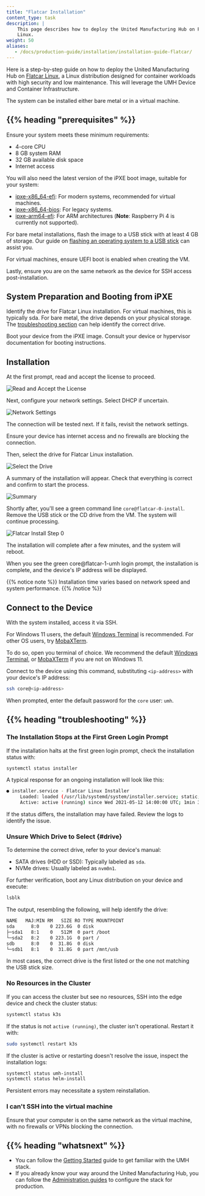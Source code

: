 ```yaml
---
title: "Flatcar Installation"
content_type: task
description: |
    This page describes how to deploy the United Manufacturing Hub on Flatcar
    Linux.
weight: 50
aliases:
   - /docs/production-guide/installation/installation-guide-flatcar/
---
```


<!-- overview -->

Here is a step-by-step guide on how to deploy the United Manufacturing Hub on
[Flatcar Linux](https://www.flatcar.org/), a Linux distribution designed for
container workloads with high security and low maintenance. This will leverage
the UMH Device and Container Infrastructure.

The system can be installed either bare metal or in a virtual machine.

## {{% heading "prerequisites" %}}

Ensure your system meets these minimum requirements:

- 4-core CPU
- 8 GB system RAM
- 32 GB available disk space
- Internet access

You will also need the latest version of the iPXE boot image, suitable for your
system:

- [ipxe-x86_64-efi](https://github.com/united-manufacturing-hub/ipxe/releases/latest/download/ipxe-x86_64-efi.usb):
  For modern systems, recommended for virtual machines.
- [ipxe-x86_64-bios](https://github.com/united-manufacturing-hub/ipxe/releases/latest/download/ipxe-x86_64-bios.usb):
  For legacy systems.
- [ipxe-arm64-efi](https://github.com/united-manufacturing-hub/ipxe/releases/latest/download/ipxe-arm64-efi.usb):
  For ARM architectures (**Note**: Raspberry Pi 4 is currently not supported).

For bare metal installations, flash the image to a USB stick with at least 4 GB
of storage. Our guide on
[flashing an operating system to a USB stick](https://learn.umh.app/course/flashing-an-operating-system-onto-a-usb-stick/)
can assist you.

For virtual machines, ensure UEFI boot is enabled when creating the VM.

Lastly, ensure you are on the same network as the device for SSH access post-installation.

<!-- steps -->

## System Preparation and Booting from iPXE

Identify the drive for Flatcar Linux installation. For virtual machines, this is
typically sda. For bare metal, the drive depends on your physical storage. The
[troubleshooting section](#drive) can help identify the correct drive.

Boot your device from the iPXE image. Consult your device or hypervisor
documentation for booting instructions.

## Installation

At the first prompt, read and accept the license to proceed.

![Read and Accept the License](/images/production-guide/flatcar-installation/flatcar1.png)

Next, configure your network settings. Select DHCP if uncertain.

![Network Settings](/images/production-guide/flatcar-installation/flatcar2.png)

The connection will be tested next. If it fails, revisit the network settings.

Ensure your device has internet access and no firewalls are blocking the connection.

Then, select the drive for Flatcar Linux installation.

![Select the Drive](/images/production-guide/flatcar-installation/flatcar5.png)

A summary of the installation will appear. Check that everything is correct and
confirm to start the process.

![Summary](/images/production-guide/flatcar-installation/flatcar6.png)

Shortly after, you'll see a green command line `core@flatcar-0-install`. Remove
the USB stick or the CD drive from the VM. The system will continue processing.

![Flatcar Install Step 0](/images/production-guide/flatcar-installation/flatcar9.png?width=75%)

The installation will complete after a few minutes, and the system will reboot.

When you see the green core@flatcar-1-umh login prompt, the installation is
complete, and the device's IP address will be displayed.

{{% notice note %}}
Installation time varies based on network speed and system performance.
{{% /notice %}}

## Connect to the Device

With the system installed, access it via SSH.

For Windows 11 users, the default
[Windows Terminal](https://learn.microsoft.com/en-us/windows/terminal/install)
is recommended. For other OS users, try [MobaXTerm](https://mobaxterm.mobatek.net/).

To do so, open you terminal of choice. We recommend the default
[Windows Terminal](https://learn.microsoft.com/en-us/windows/terminal/install),
or [MobaXTerm](https://mobaxterm.mobatek.net/) if you are not on Windows 11.

Connect to the device using this command, substituting `<ip-address>` with your
device's IP address:

```bash
ssh core@<ip-address>
```

When prompted, enter the default password for the `core` user: `umh`.

<!-- Optional section, but recommended; write the problem/question in H3 -->
## {{% heading "troubleshooting" %}}

### The Installation Stops at the First Green Login Prompt

If the installation halts at the first green login prompt, check the installation
status with:

```bash
systemctl status installer
```

A typical response for an ongoing installation will look like this:

```bash
● installer.service - Flatcar Linux Installer
     Loaded: loaded (/usr/lib/systemd/system/installer.service; static; vendor preset: enabled)
     Active: active (running) since Wed 2021-05-12 14:00:00 UTC; 1min 30s ago
```

If the status differs, the installation may have failed. Review the logs to
identify the issue.

### Unsure Which Drive to Select {#drive}

To determine the correct drive, refer to your device's manual:

- SATA drives (HDD or SSD): Typically labeled as `sda`.
- NVMe drives: Usually labeled as `nvm0n1`.

For further verification, boot any Linux distribution on your device and execute:

```bash
lsblk
```

The output, resembling the following, will help identify the drive:

```bash
NAME   MAJ:MIN RM   SIZE RO TYPE MOUNTPOINT
sda      8:0    0 223.6G  0 disk
├─sda1   8:1    0   512M  0 part /boot
└─sda2   8:2    0 223.1G  0 part /
sdb      8:0    0  31.8G  0 disk
└─sdb1   8:1    0  31.8G  0 part /mnt/usb
```

In most cases, the correct drive is the first listed or the one not matching the
USB stick size.

### No Resources in the Cluster

If you can access the cluster but see no resources, SSH into the edge device and
check the cluster status:

```bash
systemctl status k3s
```

If the status is not `active (running)`, the cluster isn't operational. Restart it with:

```bash
sudo systemctl restart k3s
```

If the cluster is active or restarting doesn't resolve the issue, inspect the
installation logs:

```bash
systemctl status umh-install
systemctl status helm-install
```

Persistent errors may necessitate a system reinstallation.

### I can't SSH into the virtual machine

Ensure that your computer is on the same network as the virtual machine, with no
firewalls or VPNs blocking the connection.

<!-- Optional section; add links to information related to this topic. -->
## {{% heading "whatsnext" %}}

- You can follow the [Getting Started](https://learn.umh.app/getstarted) guide
  to get familiar with the UMH stack.
- If you already know your way around the United Manufacturing Hub, you can
  follow the [Administration guides](/docs/production-guide/administration/) to
  configure the stack for production.
